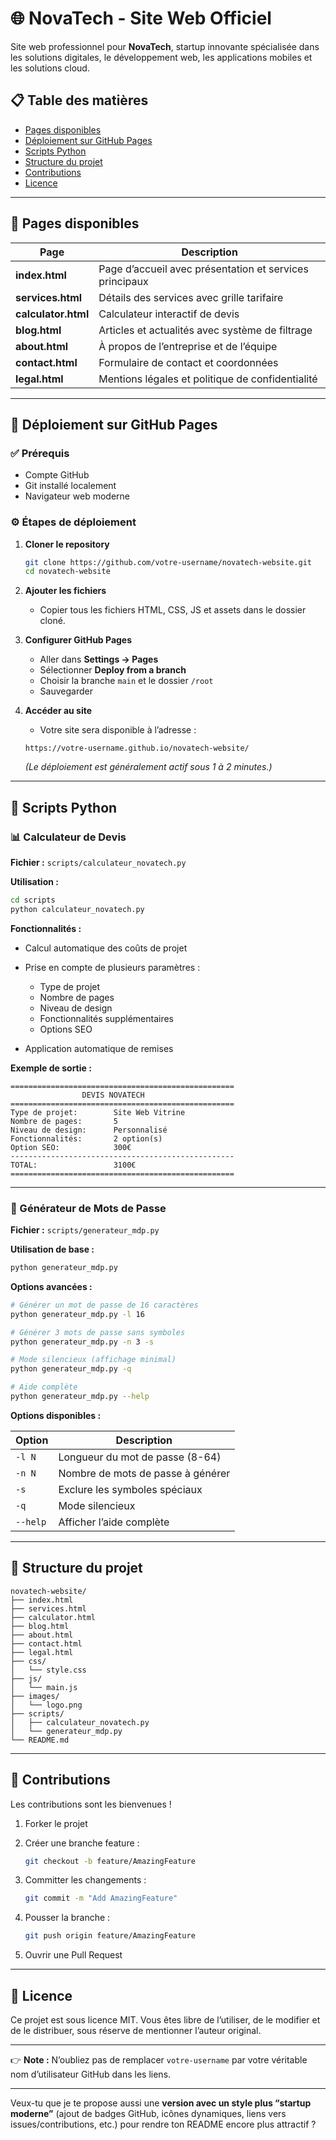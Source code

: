# 🌐 NovaTech - Site Web Officiel

Site web professionnel pour **NovaTech**, startup innovante spécialisée dans les solutions digitales, le développement web, les applications mobiles et les solutions cloud.

## 📋 Table des matières

* [Pages disponibles](#-pages-disponibles)
* [Déploiement sur GitHub Pages](#-déploiement-sur-github-pages)
* [Scripts Python](#-scripts-python)
* [Structure du projet](#-structure-du-projet)
* [Contributions](#-contributions)
* [Licence](#-licence)

---

## 📄 Pages disponibles

| Page                | Description                                             |
| ------------------- | ------------------------------------------------------- |
| **index.html**      | Page d’accueil avec présentation et services principaux |
| **services.html**   | Détails des services avec grille tarifaire              |
| **calculator.html** | Calculateur interactif de devis                         |
| **blog.html**       | Articles et actualités avec système de filtrage         |
| **about.html**      | À propos de l’entreprise et de l’équipe                 |
| **contact.html**    | Formulaire de contact et coordonnées                    |
| **legal.html**      | Mentions légales et politique de confidentialité        |

---

## 🚀 Déploiement sur GitHub Pages

### ✅ Prérequis

* Compte GitHub
* Git installé localement
* Navigateur web moderne

### ⚙️ Étapes de déploiement

1. **Cloner le repository**

   ```bash
   git clone https://github.com/votre-username/novatech-website.git
   cd novatech-website
   ```

2. **Ajouter les fichiers**

   * Copier tous les fichiers HTML, CSS, JS et assets dans le dossier cloné.

3. **Configurer GitHub Pages**

   * Aller dans **Settings → Pages**
   * Sélectionner **Deploy from a branch**
   * Choisir la branche `main` et le dossier `/root`
   * Sauvegarder

4. **Accéder au site**

   * Votre site sera disponible à l’adresse :

   ```
   https://votre-username.github.io/novatech-website/
   ```

   *(Le déploiement est généralement actif sous 1 à 2 minutes.)*

---

## 🐍 Scripts Python

### 📊 Calculateur de Devis

**Fichier :** `scripts/calculateur_novatech.py`

**Utilisation :**

```bash
cd scripts
python calculateur_novatech.py
```

**Fonctionnalités :**

* Calcul automatique des coûts de projet
* Prise en compte de plusieurs paramètres :

  * Type de projet
  * Nombre de pages
  * Niveau de design
  * Fonctionnalités supplémentaires
  * Options SEO
* Application automatique de remises

**Exemple de sortie :**

```
==================================================
                DEVIS NOVATECH                
==================================================
Type de projet:        Site Web Vitrine
Nombre de pages:       5
Niveau de design:      Personnalisé
Fonctionnalités:       2 option(s)
Option SEO:            300€
--------------------------------------------------
TOTAL:                 3100€
==================================================
```

---

### 🔐 Générateur de Mots de Passe

**Fichier :** `scripts/generateur_mdp.py`

**Utilisation de base :**

```bash
python generateur_mdp.py
```

**Options avancées :**

```bash
# Générer un mot de passe de 16 caractères
python generateur_mdp.py -l 16

# Générer 3 mots de passe sans symboles
python generateur_mdp.py -n 3 -s

# Mode silencieux (affichage minimal)
python generateur_mdp.py -q

# Aide complète
python generateur_mdp.py --help
```

**Options disponibles :**

| Option   | Description                       |
| -------- | --------------------------------- |
| `-l N`   | Longueur du mot de passe (8-64)   |
| `-n N`   | Nombre de mots de passe à générer |
| `-s`     | Exclure les symboles spéciaux     |
| `-q`     | Mode silencieux                   |
| `--help` | Afficher l’aide complète          |

---

## 📁 Structure du projet

```
novatech-website/
├── index.html
├── services.html
├── calculator.html
├── blog.html
├── about.html
├── contact.html
├── legal.html
├── css/
│   └── style.css
├── js/
│   └── main.js
├── images/
│   └── logo.png
├── scripts/
│   ├── calculateur_novatech.py
│   └── generateur_mdp.py
└── README.md
```

---

## 🤝 Contributions

Les contributions sont les bienvenues !

1. Forker le projet
2. Créer une branche feature :

   ```bash
   git checkout -b feature/AmazingFeature
   ```
3. Committer les changements :

   ```bash
   git commit -m "Add AmazingFeature"
   ```
4. Pousser la branche :

   ```bash
   git push origin feature/AmazingFeature
   ```
5. Ouvrir une Pull Request

---

## 📜 Licence

Ce projet est sous licence MIT. Vous êtes libre de l’utiliser, de le modifier et de le distribuer, sous réserve de mentionner l’auteur original.

---

👉 **Note :** N’oubliez pas de remplacer `votre-username` par votre véritable nom d’utilisateur GitHub dans les liens.

---
Veux-tu que je te propose aussi une **version avec un style plus “startup moderne”** (ajout de badges GitHub, icônes dynamiques, liens vers issues/contributions, etc.) pour rendre ton README encore plus attractif ?
